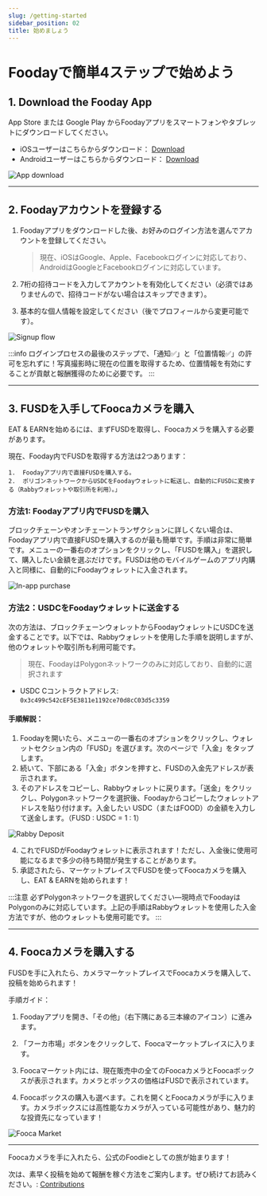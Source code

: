 ```yaml
---
slug: /getting-started
sidebar_position: 02
title: 始めましょう
---
```

# Foodayで簡単4ステップで始めよう

## 1. Download the Fooday App

App Store または Google Play からFoodayアプリをスマートフォンやタブレットにダウンロードしてください。

* iOSユーザーはこちらからダウンロード： [Download](https://itunes.apple.com/app/id6456410353)
* Androidユーザーはこちらからダウンロード： [Download](https://play.google.com/store/apps/details?id=org.foodaylabs.fooday)

![App download](./app_download.jpg)

***

## 2. Foodayアカウントを登録する

1. Foodayアプリをダウンロードした後、お好みのログイン方法を選んでアカウントを登録してください。

    > 現在、iOSはGoogle、Apple、Facebookログインに対応しており、AndroidはGoogleとFacebookログインに対応しています。

2. 7桁の招待コードを入力してアカウントを有効化してください（必須ではありませんので、招待コードがない場合はスキップできます）。

3. 基本的な個人情報を設定してください（後でプロフィールから変更可能です）。

![Signup flow](./onboarding_flow_en.jpg)

:::info
ログインプロセスの最後のステップで、「通知✅」と「位置情報✅」の許可を忘れずに！写真撮影時に現在の位置を取得するため、位置情報を有効にすることが貢献と報酬獲得のために必要です。
:::

***

## 3. FUSDを入手してFoocaカメラを購入

EAT & EARNを始めるには、まずFUSDを取得し、Foocaカメラを購入する必要があります。

現在、Fooday内でFUSDを取得する方法は2つあります：

	1.	Foodayアプリ内で直接FUSDを購入する。
	2.	ポリゴンネットワークからUSDCをFoodayウォレットに転送し、自動的にFUSDに変換する（Rabbyウォレットや取引所を利用）。」

### 方法1: Foodayアプリ内でFUSDを購入

ブロックチェーンやオンチェーントランザクションに詳しくない場合は、Foodayアプリ内で直接FUSDを購入するのが最も簡単です。手順は非常に簡単です。メニューの一番右のオプションをクリックし、「FUSDを購入」を選択して、購入したい金額を選ぶだけです。FUSDは他のモバイルゲームのアプリ内購入と同様に、自動的にFoodayウォレットに入金されます。

![In-app purchase](./in-app-purchase.jpg)


### 方法2：USDCをFoodayウォレットに送金する

次の方法は、ブロックチェーンウォレットからFoodayウォレットにUSDCを送金することです。以下では、Rabbyウォレットを使用した手順を説明しますが、他のウォレットや取引所も利用可能です。

> 現在、FoodayはPolygonネットワークのみに対応しており、自動的に選択されます

* USDC Cコントラクトアドレス: `0x3c499c542cEF5E3811e1192ce70d8cC03d5c3359`  

#### 手順解説：

1. Foodayを開いたら、メニューの一番右のオプションをクリックし、ウォレットセクション内の「FUSD」を選びます。次のページで「入金」をタップします。
2. 続いて、下部にある「入金」ボタンを押すと、FUSDの入金先アドレスが表示されます。
3. そのアドレスをコピーし、Rabbyウォレットに戻ります。「送金」をクリックし、Polygonネットワークを選択後、Foodayからコピーしたウォレットアドレスを貼り付けます。入金したい USDC（またはFOOD）の金額を入力して送金します。（FUSD : USDC = 1 : 1）

![Rabby Deposit](./rabby_deposit.png)

4. これでFUSDがFoodayウォレットに表示されます！ただし、入金後に使用可能になるまで多少の待ち時間が発生することがあります。 
5. 承認されたら、マーケットプレイスでFUSDを使ってFoocaカメラを購入し、EAT & EARNを始められます！

:::注意
必ずPolygonネットワークを選択してください—現時点でFoodayはPolygonのみに対応しています。上記の手順はRabbyウォレットを使用した入金方法ですが、他のウォレットも使用可能です。
:::

***

## 4. Foocaカメラを購入する

FUSDを手に入れたら、カメラマーケットプレイスでFoocaカメラを購入して、投稿を始められます！

手順ガイド：

1. Foodayアプリを開き、「その他」（右下隅にある三本線のアイコン）に進みます。

2. 「フーカ市場」ボタンをクリックして、Foocaマーケットプレイスに入ります。

3. Foocaマーケット内には、現在販売中の全てのFoocaカメラとFoocaボックスが表示されます。カメラとボックスの価格はFUSDで表示されています。

4. Foocaボックスの購入も選べます。これを開くとFoocaカメラが手に入ります。カメラボックスには高性能なカメラが入っている可能性があり、魅力的な投資先になっています！

![Fooca Market](./acquire_fooca1.jpg)

***

Foocaカメラを手に入れたら、公式のFoodieとしての旅が始まります！

次は、素早く投稿を始めて報酬を稼ぐ方法をご案内します。ぜひ続けてお読みください。: [Contributions](/start-contribute)